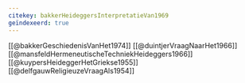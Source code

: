 ```yaml
---
citekey: bakkerHeideggersInterpretatieVan1969
geïndexeerd: true
---
```

[[@bakkerGeschiedenisVanHet1974]]
[[@duintjerVraagNaarHet1966]]
[[@mansfeldHermeneutischeTechniekHeideggers1966]]
[[@kuypersHeideggerHetGriekse1955]]
[[@delfgauwReligieuzeVraagAls1954]]
